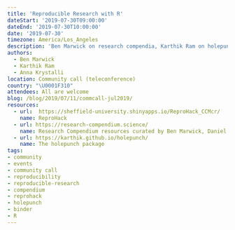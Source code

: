 ```yaml
---
title: 'Reproducible Research with R'
dateStart: '2019-07-30T09:00:00'
dateEnd: '2019-07-30T10:00:00'
date: '2019-07-30'
timezone: America/Los_Angeles
description: 'Ben Marwick on research compendia, Karthik Ram on holepunch, Anna Krystalli on ReproHacks'
authors:
  - Ben Marwick
  - Karthik Ram
  - Anna Krystalli
location: Community call (teleconference)
country: "\U0001F310"
attendees: All are welcome
blog: /blog/2019/07/11/commcall-jul2019/
resources:
  - url:  https://sheffield-university.shinyapps.io/ReproHack_CCMcr/
    name: ReproHack
  - url: https://research-compendium.science/
    name: Research Compendium resources curated by Ben Marwick, Daniel Nüst, Carl Boettiger
  - url: https://karthik.github.io/holepunch/
    name: The holepunch package
tags:
- community
- events
- community call
- reproducibility
- reproducible-research
- compendium
- reprohack
- holepunch
- binder
- R
---
```


